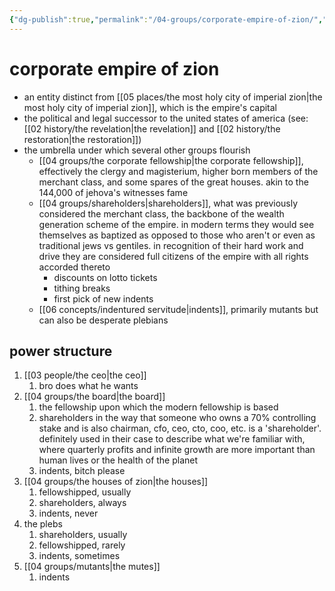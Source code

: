 ```yaml
---
{"dg-publish":true,"permalink":"/04-groups/corporate-empire-of-zion/","created":"2024-12-27T11:38:49.164-06:00","updated":"2025-04-29T13:18:01.653-05:00"}
---
```


# corporate empire of zion
- an entity distinct from [[05 places/the most holy city of imperial zion\|the most holy city of imperial zion]], which is the empire's capital
- the political and legal successor to the united states of america (see: [[02 history/the revelation\|the revelation]] and [[02 history/the restoration\|the restoration]])
- the umbrella under which several other groups flourish
	- [[04 groups/the corporate fellowship\|the corporate fellowship]], effectively the clergy and magisterium, higher born members of the merchant class, and some spares of the great houses. akin to the 144,000 of jehova's witnesses fame
	- [[04 groups/shareholders\|shareholders]], what was previously considered the merchant class, the backbone of the wealth generation scheme of the empire. in modern terms they would see themselves as baptized as opposed to those who aren't or even as traditional jews vs gentiles. in recognition of their hard work and drive they are considered full citizens of the empire with all rights accorded thereto
		- discounts on lotto tickets
		- tithing breaks
		- first pick of new indents
	- [[06 concepts/indentured servitude\|indents]], primarily mutants but can also be desperate plebians

## power structure
1. [[03 people/the ceo\|the ceo]]
	1. bro does what he wants
2. [[04 groups/the board\|the board]]
	1. the fellowship upon which the modern fellowship is based
	2. shareholders in the way that someone who owns a 70% controlling stake and is also chairman, cfo, ceo, cto, coo, etc. is a 'shareholder'. definitely used in their case to describe what we're familiar with, where quarterly profits and infinite growth are more important than human lives or the health of the planet
	3. indents, bitch please
3. [[04 groups/the houses of zion\|the houses]]
	1. fellowshipped, usually
	2. shareholders, always
	3. indents, never
4. the plebs
	1. shareholders, usually
	2. fellowshipped, rarely
	3. indents, sometimes
5. [[04 groups/mutants\|the mutes]]
	1. indents